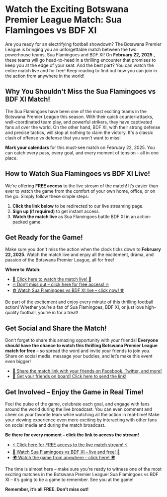 # Watch the Exciting Botswana Premier League Match: Sua Flamingoes vs BDF XI

Are you ready for an electrifying football showdown? The Botswana Premier League is bringing you an unforgettable match between the two powerhouse teams, Sua Flamingoes and BDF XI! On **February 22, 2025** , these teams will go head-to-head in a thrilling encounter that promises to keep you at the edge of your seat. And the best part? You can watch the entire match live and for free! Keep reading to find out how you can join in the action from anywhere in the world!

## Why You Shouldn't Miss the Sua Flamingoes vs BDF XI Match!

The Sua Flamingoes have been one of the most exciting teams in the Botswana Premier League this season. With their quick counter-attacks, well-coordinated team play, and powerful strikers, they have captivated fans all over the world. On the other hand, BDF XI, with their strong defense and precise tactics, will stop at nothing to claim the victory. It's a classic clash of offense vs defense that you won’t want to miss!

**Mark your calendars** for this must-see match on February 22, 2025. You can catch every pass, every goal, and every moment of tension – all in one place.

## How to Watch Sua Flamingoes vs BDF XI Live!

We’re offering **FREE access** to the live stream of the match! It’s easier than ever to watch the game from the comfort of your own home, office, or on the go. Simply follow these simple steps:

1. **Click the link below** to be redirected to our live streaming page.
2. **Sign up (if required)** to get instant access.
3. **Watch the match live** as Sua Flamingoes battle BDF XI in an action-packed game.

## Get Ready for the Game!

Make sure you don't miss the action when the clock ticks down to **February 22, 2025**. Watch the match live and enjoy all the excitement, drama, and passion of the Botswana Premier League, all for free!

**Where to Watch:**

- [🎥 Click here to watch the match live! 🎥](https://tinyurl.com/livestreamfreeo?st=Sua+Flamingoes+vs+BDF+XI&si=gh)
- [🔥 Don’t miss out – click here for free access! 🔥](https://tinyurl.com/livestreamfreeo?st=Sua+Flamingoes+vs+BDF+XI&si=gh)
- [⚽ Watch Sua Flamingoes vs BDF XI live – click now! ⚽](https://tinyurl.com/livestreamfreeo?st=Sua+Flamingoes+vs+BDF+XI&si=gh)

Be part of the excitement and enjoy every minute of this thrilling football action! Whether you’re a fan of Sua Flamingoes, BDF XI, or just love high-quality football, you’re in for a treat!

## Get Social and Share the Match!

Don’t forget to share this amazing opportunity with your friends! **Everyone should have the chance to watch this thrilling Botswana Premier League match for free** – so spread the word and invite your friends to join you. Share on social media, message your buddies, and let’s make this event even bigger!

- [📲 Share the match link with your friends on Facebook, Twitter, and more!](https://tinyurl.com/livestreamfreeo?st=Sua+Flamingoes+vs+BDF+XI&si=gh)
- [🔗 Get your friends on board! Click here to send the link!](https://tinyurl.com/livestreamfreeo?st=Sua+Flamingoes+vs+BDF+XI&si=gh)

## Get Involved – Enjoy the Game in Real Time!

Feel the pulse of the game, celebrate each goal, and engage with fans around the world during the live broadcast. You can even comment and cheer on your favorite team while watching all the action in real-time! Make your viewing experience even more exciting by interacting with other fans on social media and during the match broadcast.

**Be there for every moment – click the link to access the stream!**

- [⚡ Click here for FREE access to the live match stream! ⚡](https://tinyurl.com/livestreamfreeo?st=Sua+Flamingoes+vs+BDF+XI&si=gh)
- [🎉 Watch Sua Flamingoes vs BDF XI – live and free! 🎉](https://tinyurl.com/livestreamfreeo?st=Sua+Flamingoes+vs+BDF+XI&si=gh)
- [🌍 Watch the game from anywhere – click here! 🌍](https://tinyurl.com/livestreamfreeo?st=Sua+Flamingoes+vs+BDF+XI&si=gh)

The time is almost here – make sure you’re ready to witness one of the most exciting matches in the Botswana Premier League! Sua Flamingoes vs BDF XI – it’s going to be a game to remember. See you at the game!

**Remember, it’s all FREE. Don’t miss out!**
